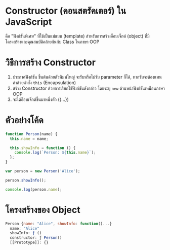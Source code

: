 # Constructor (คอนสตรัคเตอร์) ใน JavaScript 

คือ "ฟังก์ชันพิเศษ" ที่ใช้เป็นแม่แบบ (template) สำหรับการสร้างอ็อบเจ็กต์ (object) ที่มีโครงสร้างและคุณสมบัติคล้ายกันกับ Class ในภาษา OOP

# วิธีการสร้าง Constructor
1. ประกาศฟังก์ชัน ขึ้นต้นด้วยตัวพิมพ์ใหญ่ จะรับหรือไม่รับ parameter ก็ได้, หากรับจะต้องแทนค่าด้วยคำสั่ง `this` (Encapsulation)
2. สร้าง Constructor ด้วยการเรียกใช้ฟังก์ชันดังกล่าว โดยระบุ `new` ด้านหน้าฟังก์ชันเหมือนภาษา OOP
3. จะได้อ็อบเจ็กต์ขึ้นมาหนึ่งตัว ({...})

# ตัวอย่างโค้ด
```js
function Person(name) {
  this.name = name;

  this.showInfo = function () {
    console.log(`Person: ${this.name}`);
  };
}

var person = new Person('Alice');

person.showInfo();

console.log(person.name);
```

# โครงสร้างของ Object
```js
Person {name: "Alice", showInfo: function()...}
  name: "Alice"
  showInfo: ƒ ()
  constructor: ƒ Person()
  [[Prototype]]: {}
```
